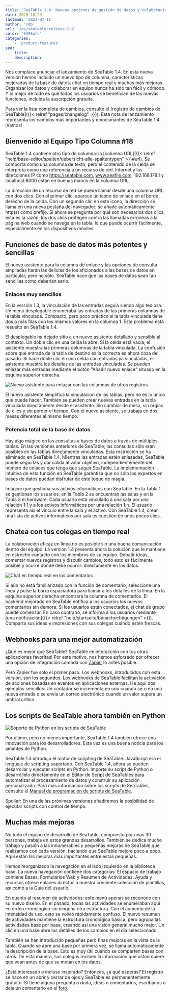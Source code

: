 ```yaml
---
title: 'SeaTable 1.4: Nuevas opciones de gestión de datos y colaboración en línea - SeaTable'
date: 2020-10-29
lastmod: '2023-07-11'
author: 'rdb'
url: '/es/seatable-release-1-4'
color: '#396afc'
categories:
    - 'product-features'
seo:
    title:
    description:
---
```


Nos complace anunciar el lanzamiento de SeaTable 1.4. En esta nueva versión hemos incluido un nuevo tipo de columna, características mejoradas de la base de datos, chat en tiempo real y muchas más mejoras. Organizar los datos y colaborar en equipo nunca ha sido tan fácil y cómodo. Y lo mejor de todo es que todos los usuarios se benefician de las nuevas funciones, incluida la suscripción gratuita.

Para ver la lista completa de cambios, consulte el [registro de cambios de SeaTable]({{< relref "pages/changelog" >}}). Esta nota de lanzamiento representa los cambios más importantes y emocionantes de SeaTable 1.4. ¡Vamos!

## Bienvenido al Equipo Tipo Columna #18

SeaTable 1.4 contiene otro tipo de columna: la [columna URL]({{< relref "help/base-editor/spalten/uebersicht-alle-spaltentypen" >}}#url). Se comporta como una columna de texto, pero el contenido de la celda se interpreta como una referencia a un recurso de red. Internet y las direcciones IP como https://seatable.com, www.seafile.com, 192.168.178.1 y localhost:8000 están en buenas manos en la columna URL.

La dirección de un recurso de red se puede llamar desde una columna URL con dos clics. Con el primer clic, aparece un icono de enlace en el borde derecho de la celda. Con un segundo clic en este icono, la dirección se llama en una nueva pestaña del navegador; se añade automáticamente http(s) como prefijo. Si ahora se pregunta por qué son necesarios dos clics, esta es la razón: los dos clics protegen contra las llamadas erróneas a la página web cuando se navega en la tabla, lo que puede ocurrir fácilmente, especialmente en los dispositivos móviles.

## Funciones de base de datos más potentes y sencillas

El nuevo asistente para la columna de enlace y las opciones de consulta ampliadas harán las delicias de los aficionados a las bases de datos en particular, pero no sólo. SeaTable hace que las bases de datos sean tan sencillas como deberían serlo.

### Enlaces muy sencillos

En la versión 1.3, la vinculación de las entradas seguía siendo algo tediosa. Un menú desplegable enumeraba las entradas de las primeras columnas de la tabla vinculada. Compacto, pero poco práctico si la tabla vinculada tiene dos o más filas con los mismos valores en la columna 1. Este problema está resuelto en SeaTable 1.4.

El desplegable ha dejado sitio a un nuevo asistente detallado y sensible al contexto. Un doble clic en una celda la abre. Si la celda está vacía, el asistente muestra las primeras columnas de la tabla vinculada. La confusión sobre qué entrada de la tabla de destino es la correcta es ahora cosa del pasado. Si hace doble clic en una celda con entradas ya vinculadas, el asistente muestra los detalles de las entradas vinculadas. Se pueden enlazar más entradas mediante el botón "Añadir nuevo enlace" situado en la esquina superior derecha.

![Nuevo asistente para enlazar con las columnas de otros registros](linking-dialog.png)

El nuevo asistente simplifica la vinculación de las tablas, pero no es lo único que puede hacer. También se pueden crear nuevas entradas en la tabla vinculada directamente desde el asistente. Sin cambiar de mesa, sin orgías de clics y sin perder el tiempo. Con el nuevo asistente, se trabaja en dos mesas diferentes al mismo tiempo.

### Potencia total de la base de datos

Hay algo mágico en las consultas a bases de datos a través de múltiples tablas. En las versiones anteriores de SeaTable, las consultas sólo eran posibles en las tablas directamente vinculadas. Esta restricción se ha eliminado en SeaTable 1.4. Mientras las entradas estén enlazadas, SeaTable puede seguirlas y dar salida al valor objetivo, independientemente del número de enlaces que tenga que seguir SeaTable. La implementación intuitiva de esta función en SeaTable garantiza que no sólo los expertos en bases de datos puedan disfrutar de este toque de magia.

Imagine que gestiona sus activos informáticos con SeaTable. En la Tabla 1 se gestionan los usuarios, en la Tabla 2 se encuentran las salas y en la Tabla 3 el hardware. Cada usuario está vinculado a una sala por una relación 1:1 y a los activos informáticos por una relación 1:n. El usuario representa así el vínculo entre la sala y el activo. Con SeaTable 1.4, crear una lista de activos informáticos por sala es cuestión de unos pocos clics.

## Chatea con tus colegas en tiempo real

La colaboración eficaz en línea no es posible sin una buena comunicación dentro del equipo. La versión 1.4 presenta ahora la solución que le mantiene en estrecho contacto con los miembros de su equipo. Debatir ideas, comentar nuevos registros y discutir cambios, todo esto es fácilmente posible y ocurre donde debe ocurrir: directamente en los datos.

![Chat en tiempo real en los comentarios](comment-chat.png)

Si aún no está familiarizado con la función de comentario, seleccione una línea y pulse la barra espaciadora para llamar a los detalles de la línea. En la esquina superior derecha encontrará la columna de comentarios. El backend mejorado de SeaTable notifica a los usuarios los nuevos comentarios sin demora. Si los usuarios están conectados, el chat de grupo puede comenzar. En caso contrario, se informa a los usuarios mediante [una notificación]({{< relref "help/startseite/benachrichtigungen" >}}). Comparta sus ideas e impresiones con sus colegas cuando estén frescas.

## Webhooks para una mejor automatización

¿Qué es mejor que SeaTable? SeaTable en interacción con tus otras aplicaciones favoritas! Por este motivo, nos hemos esforzado por ofrecer una opción de integración cómoda con [Zapier](https://zapier.com/apps/seatable/integrations) lo antes posible.

Pero Zapier fue sólo el primer paso. Los webhooks, introducidos con esta versión, son los segundos. Los webhooks de SeaTable facilitan la activación de acciones basadas en eventos en aplicaciones externas. He aquí dos ejemplos sencillos: Un contador se incrementa en uno cuando se crea una nueva entrada o se envía un correo electrónico cuando un valor supera un umbral crítico.

## Los scripts de SeaTable ahora también en Python

![Soporte de Python en los scripts de SeaTable](python.png)

Por último, pero no menos importante, SeaTable 1.4 también ofrece una innovación para los desarrolladores. Esta vez es una buena noticia para los amantes de Python.

SeaTable 1.3 introdujo el motor de scripting de SeaTable. JavaScript era el lenguaje de scripting soportado. Con SeaTable 1.4, ahora se pueden desarrollar y ejecutar scripts en Python. Importe su script de Python o desarróllelo directamente en el Editor de Script de SeaTables para automatizar el procesamiento de datos y construir su aplicación personalizada. Para más información sobre los scripts de SeaTables, consulte el [Manual de programación de scripts de SeaTable](https://developer.seatable.com/scripts/).

Spoiler: En una de las próximas versiones añadiremos la posibilidad de ejecutar scripts con control de tiempo.

## Muchas más mejoras

No todo el equipo de desarrollo de SeaTable, compuesto por unas 30 personas, trabaja en estos grandes desarrollos. También se dedica mucho trabajo y pasión a las innumerables y pequeñas mejoras de SeaTable que realizamos con cada versión, haciendo que SeaTable mejore poco a poco. Aquí están las mejoras más importantes entre estas pequeñas.

Hemos reorganizado la navegación en el lado izquierdo en la biblioteca base. La nueva navegación contiene dos categorías: El espacio de trabajo contiene Bases, Formularios Web y Resumen de Actividades. Ayuda y recursos ofrece enlaces directos a nuestra creciente colección de plantillas, así como a la Guía del usuario.

En cuanto al resumen de actividades: este menú apenas se reconoce con su nuevo diseño. En el pasado, todas las actividades se enumeraban aquí en orden cronológico sin ninguna otra estructura. Con el aumento de la intensidad de uso, esto se volvió rápidamente confuso. El nuevo resumen de actividades mantiene la estructura cronológica básica, pero agrupa las actividades base por base, creando así una visión general mucho mejor. Un clic en una base abre los detalles de los cambios en el día seleccionado.

También se han introducido pequeñas pero finas mejoras en la vista de la tabla. Cuando se abre una base por primera vez, se llama automáticamente la descripción de la base. Esto es muy útil cuando se comparten bases con otros. De esta manera, sus colegas reciben la información que usted quiere que vean antes de que se metan en los datos.

¿Está interesado o incluso inspirado? Entonces, ¿a qué esperas? El registro se hace en un abrir y cerrar de ojos y SeaTable es permanentemente gratuito. Si tiene alguna pregunta o duda, ideas o comentarios, escríbanos o deje un comentario en el [foro](https://forum.seatable.com).
